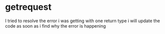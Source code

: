 # getrequest

I tried to resolve the error i was getting with one return type 
i will update the code as soon as i find why the error is happening
